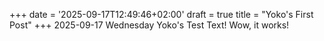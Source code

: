 +++
date = '2025-09-17T12:49:46+02:00'
draft = true
title = "Yoko's First Post"
+++
2025-09-17 Wednesday
Yoko's Test Text! Wow, it works!